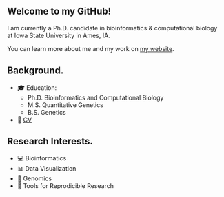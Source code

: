## Welcome to my GitHub!

I am currently a Ph.D. candidate in bioinformatics & computational biology at Iowa State University in Ames, IA. 

You can learn more about me and my work on [my website](schuyler-smith.github.io).


## Background.

* 🎓 Education:
  * Ph.D. Bioinformatics and Computational Biology
  * M.S. Quantitative Genetics
  * B.S. Genetics
* 📃 [CV](https://schuyler-smith.github.io/cv)

## Research Interests.

* 💻 Bioinformatics
* 📊 Data Visualization
* 🧬 Genomics
* 🔨 Tools for Reprodicible Research


<!--
**schuyler-smith/schuyler-smith** is a ✨ _special_ ✨ repository because its `README.md` (this file) appears on your GitHub profile.

Here are some ideas to get you started:

- 🔭 I’m currently working on ...
- 🌱 I’m currently learning ...
- 👯 I’m looking to collaborate on ...
- 🤔 I’m looking for help with ...
- 💬 Ask me about ...
- 📫 How to reach me: ...
- 😄 Pronouns: ...
- ⚡ Fun fact: ...
-->

